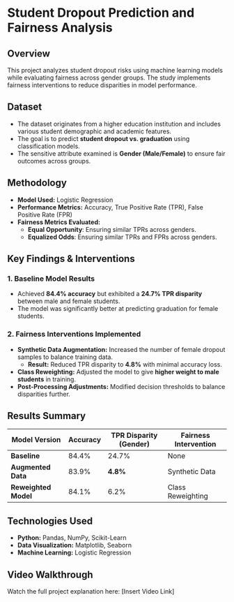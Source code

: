 # **Student Dropout Prediction and Fairness Analysis**

## **Overview**
This project analyzes student dropout risks using machine learning models while evaluating fairness across gender groups. The study implements fairness interventions to reduce disparities in model performance.

## **Dataset**
- The dataset originates from a higher education institution and includes various student demographic and academic features.  
- The goal is to predict **student dropout vs. graduation** using classification models.  
- The sensitive attribute examined is **Gender (Male/Female)** to ensure fair outcomes across groups.  

## **Methodology**
- **Model Used:** Logistic Regression  
- **Performance Metrics:** Accuracy, True Positive Rate (TPR), False Positive Rate (FPR)  
- **Fairness Metrics Evaluated:**  
  - **Equal Opportunity**: Ensuring similar TPRs across genders.  
  - **Equalized Odds**: Ensuring similar TPRs and FPRs across genders.  

## **Key Findings & Interventions**
### **1. Baseline Model Results**
- Achieved **84.4% accuracy** but exhibited a **24.7% TPR disparity** between male and female students.  
- The model was significantly better at predicting graduation for female students.  

### **2. Fairness Interventions Implemented**
- **Synthetic Data Augmentation:** Increased the number of female dropout samples to balance training data.  
  - **Result:** Reduced TPR disparity to **4.8%** with minimal accuracy loss.  
- **Class Reweighting:** Adjusted the model to give **higher weight to male students** in training.  
- **Post-Processing Adjustments:** Modified decision thresholds to balance disparities further.  

## **Results Summary**
| Model Version       | Accuracy | TPR Disparity (Gender) | Fairness Intervention  |
|--------------------|----------|-----------------------|----------------------|
| **Baseline**      | 84.4%    | 24.7%                 | None                |
| **Augmented Data** | 83.9%    | **4.8%**              | Synthetic Data       |
| **Reweighted Model** | 84.1%    | 6.2%                 | Class Reweighting    |

## **Technologies Used**
- **Python:** Pandas, NumPy, Scikit-Learn  
- **Data Visualization:** Matplotlib, Seaborn  
- **Machine Learning:** Logistic Regression  

## **Video Walkthrough**
Watch the full project explanation here: [Insert Video Link]  
